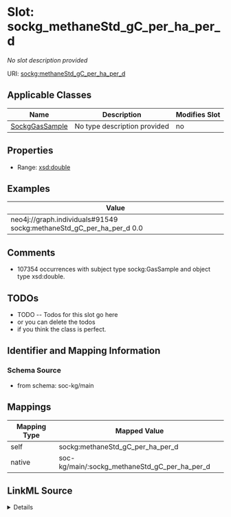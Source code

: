 

# Slot: sockg_methaneStd_gC_per_ha_per_d


_No slot description provided_





URI: [sockg:methaneStd_gC_per_ha_per_d](http://www.semanticweb.org/sockg/ontologies/2024/0/soil-carbon-ontology/methaneStd_gC_per_ha_per_d)



<!-- no inheritance hierarchy -->





## Applicable Classes

| Name | Description | Modifies Slot |
| --- | --- | --- |
| [SockgGasSample](../classes/SockgGasSample.md) | No type description provided |  no  |







## Properties

* Range: [xsd:double](http://www.w3.org/2001/XMLSchema#double)






## Examples

| Value |
| --- |
| neo4j://graph.individuals#91549 sockg:methaneStd_gC_per_ha_per_d 0.0 |

## Comments

* 107354 occurrences with subject type sockg:GasSample and object type xsd:double.

## TODOs

* TODO -- Todos for this slot go here
* or you can delete the todos
* if you think the class is perfect.

## Identifier and Mapping Information







### Schema Source


* from schema: soc-kg/main




## Mappings

| Mapping Type | Mapped Value |
| ---  | ---  |
| self | sockg:methaneStd_gC_per_ha_per_d |
| native | soc-kg/main/:sockg_methaneStd_gC_per_ha_per_d |




## LinkML Source

<details>
```yaml
name: sockg_methaneStd_gC_per_ha_per_d
description: No slot description provided
todos:
- TODO -- Todos for this slot go here
- or you can delete the todos
- if you think the class is perfect.
comments:
- 107354 occurrences with subject type sockg:GasSample and object type xsd:double.
examples:
- value: neo4j://graph.individuals#91549 sockg:methaneStd_gC_per_ha_per_d 0.0
from_schema: soc-kg/main
rank: 1000
slot_uri: sockg:methaneStd_gC_per_ha_per_d
alias: sockg_methaneStd_gC_per_ha_per_d
domain_of:
- sockg_GasSample
range: double

```
</details>